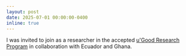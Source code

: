 ```yaml
---
layout: post
date: 2025-07-01 00:00:00-0400
inline: true
---
```


I was invited to join as a researcher in the accepted [u'Good Research Program](https://www.nrf.ac.za/ugood/#pix_section_proposals) in collaboration with Ecuador and Ghana. 
